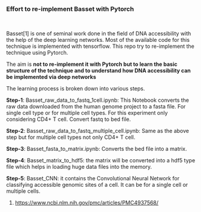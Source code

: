 ### Effort to re-implement Basset with Pytorch

<br/>

Basset[1] is one of seminal work done in the field of DNA accessibility with the help of the deep learning networks. Most of the available code for this technique is implemented with tensorflow. This repo try to re-implement the technique using Pytorch. 


The aim is **not to re-implement it with Pytorch but to learn the basic structure of the technique and to understand how DNA accessibility can be implemented via deep networks**

The learning process is broken down into various steps. 


**Step-1**: Basset_raw_data_to_fastq_1cell.ipynb: This Notebook converts the raw data downloaded from the human genome project to a fasta file. For single cell type or for multiple cell types. For this experiment only considering CD4+ T cell. Convert fastq to bed file. 


**Step-2**: Basset_raw_data_to_fastq_multiple_cell.ipynb: Same as the above step but for multiple cell types not only CD4+ T cell. 



**Step-3**: Basset_fasta_to_matrix.ipynb: Converts the bed file into a matrix. 


**Step-4**: Basset_matrix_to_hdf5: the matrix will be converted into a hdf5 type file which helps in loading huge data files into the memory.


**Step-5**: Basset_CNN: it contains the Convolutional Neural Network for classifying accessible genomic sites of a cell. It can be for a single cell or multiple cells.


1. https://www.ncbi.nlm.nih.gov/pmc/articles/PMC4937568/